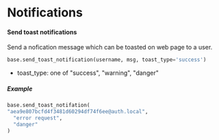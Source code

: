 # Notifications

#### Send toast notifications

Send a nofication message which can be toasted on web page to a user.

```python
base.send_toast_notification(username, msg, toast_type='success')
```

* toast_type:  one of  "success", "warning", "danger"

##### Example

```python
base.send_toast_notifation(
"aea9e807bcfd4f3481d60294df74f6ee@auth.local",
  "error request",
  "danger"
)
```